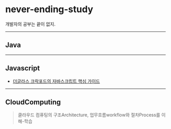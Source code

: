 never-ending-study
==================

개발자의 공부는 끝이 없지.

*****

## Java

*****

## Javascript
* [더글라스 크락포드의 자바스크립트 핵심 가이드](./javascript/javascript-essential/index.md)

*****

## CloudComputing
> 클라우드 컴퓨팅의 구조Architecture, 업무흐름workflow와 절차Process를 이해-학습
